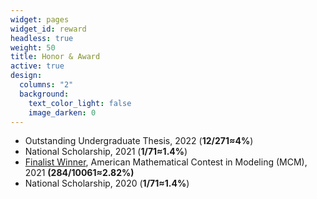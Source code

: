 ```yaml
---
widget: pages
widget_id: reward
headless: true
weight: 50
title: Honor & Award
active: true
design:
  columns: "2"
  background:
    text_color_light: false
    image_darken: 0
---
```

<!--StartFragment-->

* Outstanding Undergraduate Thesis, 2022 (**12/271≈4%**)
* National Scholarship, 2021 (**1/71≈1.4%**)
* [Finalist Winner](https://www.csyixinliu.com/materials/2021mcm_f.pdf), American Mathematical Contest in Modeling (MCM), 2021  **(284/10061≈2.82%)**
* National Scholarship, 2020 (**1/71≈1.4%**)

<!--EndFragment-->